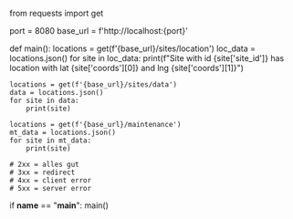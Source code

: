 from requests import get

port = 8080
base_url = f'http://localhost:{port}'


def main():
    locations = get(f'{base_url}/sites/location')
    loc_data = locations.json()
    for site in loc_data:
        print(f"Site with id {site['site_id']} has location with lat {site['coords'][0]} and lng {site['coords'][1]}")

    locations = get(f'{base_url}/sites/data')
    data = locations.json()
    for site in data:
        print(site)

    locations = get(f'{base_url}/maintenance')
    mt_data = locations.json()
    for site in mt_data:
        print(site)

    # 2xx = alles gut
    # 3xx = redirect
    # 4xx = client error
    # 5xx = server error


if __name__ == "__main__":
    main()
